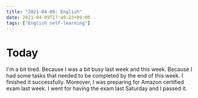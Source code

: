 ```yaml
---
title: "2021-04-09: English"
date: 2021-04-09T17:48:23+09:00
tags: ["English self-learning"]
---
```


# Today

I'm a bit tired.
Because I was a bit busy last week and this week.
Because I had some tasks that needed to be completed by the end of this week.
I finished it successfully.
Moreover, I was preparing for Amazon certified exam last week.
I went for having the exam last Saturday and I passed it.
